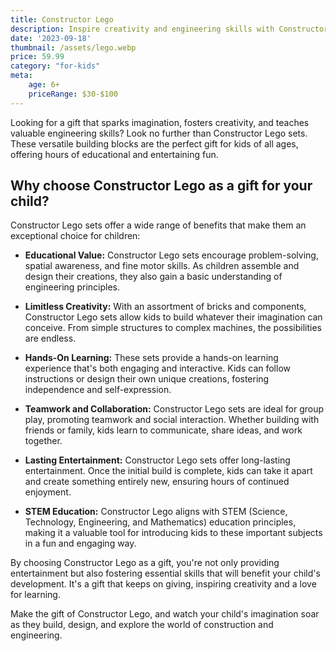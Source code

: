 ```yaml
---
title: Constructor Lego
description: Inspire creativity and engineering skills with Constructor Lego sets.
date: '2023-09-18'
thumbnail: /assets/lego.webp
price: 59.99
category: "for-kids"
meta:
    age: 6+
    priceRange: $30-$100
---
```

Looking for a gift that sparks imagination, fosters creativity, and teaches valuable engineering skills? Look no further than Constructor Lego sets. These versatile building blocks are the perfect gift for kids of all ages, offering hours of educational and entertaining fun.

## Why choose Constructor Lego as a gift for your child?

Constructor Lego sets offer a wide range of benefits that make them an exceptional choice for children:

- **Educational Value:** Constructor Lego sets encourage problem-solving, spatial awareness, and fine motor skills. As children assemble and design their creations, they also gain a basic understanding of engineering principles.

- **Limitless Creativity:** With an assortment of bricks and components, Constructor Lego sets allow kids to build whatever their imagination can conceive. From simple structures to complex machines, the possibilities are endless.

- **Hands-On Learning:** These sets provide a hands-on learning experience that's both engaging and interactive. Kids can follow instructions or design their own unique creations, fostering independence and self-expression.

- **Teamwork and Collaboration:** Constructor Lego sets are ideal for group play, promoting teamwork and social interaction. Whether building with friends or family, kids learn to communicate, share ideas, and work together.

- **Lasting Entertainment:** Constructor Lego sets offer long-lasting entertainment. Once the initial build is complete, kids can take it apart and create something entirely new, ensuring hours of continued enjoyment.

- **STEM Education:** Constructor Lego aligns with STEM (Science, Technology, Engineering, and Mathematics) education principles, making it a valuable tool for introducing kids to these important subjects in a fun and engaging way.

By choosing Constructor Lego as a gift, you're not only providing entertainment but also fostering essential skills that will benefit your child's development. It's a gift that keeps on giving, inspiring creativity and a love for learning.

Make the gift of Constructor Lego, and watch your child's imagination soar as they build, design, and explore the world of construction and engineering.
